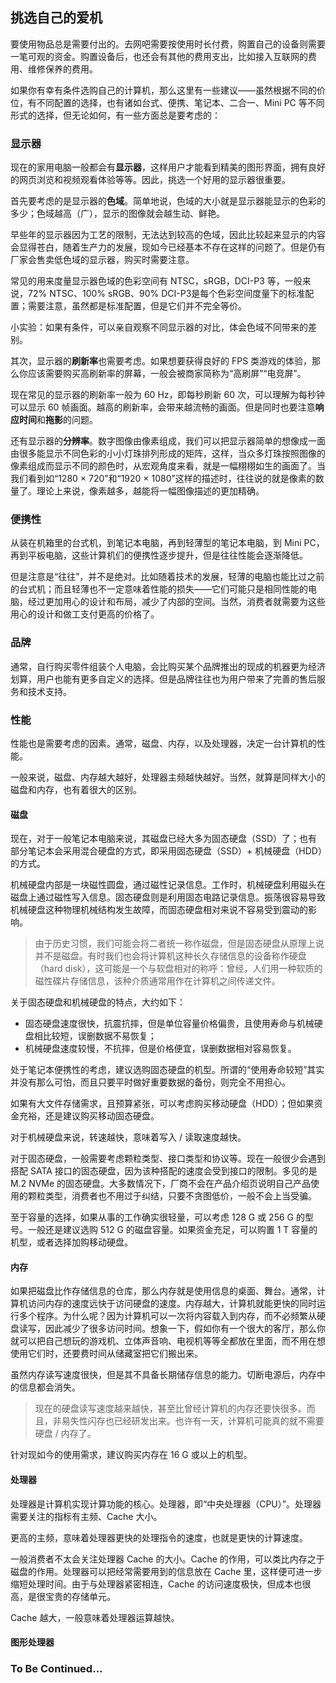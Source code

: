 ## 挑选自己的爱机

要使用物品总是需要付出的。去网吧需要按使用时长付费，购置自己的设备则需要一笔可观的资金。购置设备后，也还会有其他的费用支出，比如接入互联网的费用、维修保养的费用。

如果你有幸有条件选购自己的计算机，那么这里有一些建议——虽然根据不同的价位，有不同配置的选择，也有诸如台式、便携、笔记本、二合一、Mini PC 等不同形式的选择，但无论如何，有一些方面总是要考虑的：

### 显示器

现在的家用电脑一般都会有**显示器**，这样用户才能看到精美的图形界面，拥有良好的网页浏览和视频观看体验等等。因此，挑选一个好用的显示器很重要。

首先要考虑的是显示器的**色域**。简单地说，色域的大小就是显示器能显示的色彩的多少；色域越高（广），显示的图像就会越生动、鲜艳。

早些年的显示器因为工艺的限制，无法达到较高的色域，因此比较起来显示的内容会显得苍白，随着生产力的发展，现如今已经基本不存在这样的问题了。但是仍有厂家会售卖低色域的显示器，购买时需要注意。

常见的用来度量显示器色域的色彩空间有 NTSC，sRGB，DCI-P3 等，一般来说，72% NTSC、100% sRGB、90% DCI-P3是每个色彩空间度量下的标准配置；需要注意，虽然都是标准配置，但是它们并不完全等价。

小实验：如果有条件，可以亲自观察不同显示器的对比，体会色域不同带来的差别。

其次，显示器的**刷新率**也需要考虑。如果想要获得良好的 FPS 类游戏的体验，那么你应该需要购买高刷新率的屏幕，一般会被商家简称为“高刷屏”“电竞屏”。

现在常见的显示器的刷新率一般为 60 Hz，即每秒刷新 60 次，可以理解为每秒钟可以显示 60 帧画面。越高的刷新率，会带来越流畅的画面。但是同时也要注意**响应时间**和**拖影**的问题。

还有显示器的**分辨率**。数字图像由像素组成，我们可以把显示器简单的想像成一面由很多能显示不同色彩的小小灯珠排列形成的矩阵，这样，当众多灯珠按照图像的像素组成而显示不同的颜色时，从宏观角度来看，就是一幅栩栩如生的画面了。当我们看到如“1280 × 720”和“1920 × 1080”这样的描述时，往往说的就是像素的数量了。理论上来说，像素越多，越能将一幅图像描述的更加精确。

### 便携性

从装在机箱里的台式机，到笔记本电脑，再到轻薄型的笔记本电脑，到 Mini PC，再到平板电脑，这些计算机们的便携性逐步提升，但是往往性能会逐渐降低。

但是注意是“往往”，并不是绝对。比如随着技术的发展，轻薄的电脑也能比过之前的台式机；而且轻薄也不一定意味着性能的损失——它们可能只是相同性能的电脑，经过更加用心的设计和布局，减少了内部的空间。当然，消费者就需要为这些用心的设计和做工支付更高的价格了。

### 品牌

通常，自行购买零件组装个人电脑，会比购买某个品牌推出的现成的机器更为经济划算，用户也能有更多自定义的选择。但是品牌往往也为用户带来了完善的售后服务和技术支持。

### 性能

性能也是需要考虑的因素。通常，磁盘、内存，以及处理器，决定一台计算机的性能。

一般来说，磁盘、内存越大越好，处理器主频越快越好。当然，就算是同样大小的磁盘和内存，也有着很大的区别。

#### 磁盘

现在，对于一般笔记本电脑来说，其磁盘已经大多为固态硬盘（SSD）了；也有部分笔记本会采用混合硬盘的方式，即采用固态硬盘（SSD）+ 机械硬盘（HDD）的方式。

机械硬盘内部是一块磁性圆盘，通过磁性记录信息。工作时，机械硬盘利用磁头在磁盘上通过磁性写入信息。固态硬盘则是利用固态电路记录信息。振荡很容易导致机械硬盘这种物理机械结构发生故障，而固态硬盘相对来说不容易受到震动的影响。

> 由于历史习惯，我们可能会将二者统一称作磁盘，但是固态硬盘从原理上说并不是磁盘。有时我们也会将计算机这种长久存储信息的设备称作硬盘（hard disk），这可能是一个与软盘相对的称呼：曾经，人们用一种软质的磁性碟片存储信息，该种介质通常用作在计算机之间传递文件。

关于固态硬盘和机械硬盘的特点，大约如下：

- 固态硬盘速度很快，抗震抗摔，但是单位容量价格偏贵，且使用寿命与机械硬盘相比较短，误删数据不易恢复；
- 机械硬盘速度较慢，不抗摔，但是价格便宜，误删数据相对容易恢复。

处于笔记本便携性的考虑，建议选购固态硬盘的机型。所谓的“使用寿命较短”其实并没有那么可怕，而且只要平时做好重要数据的备份，则完全不用担心。

如果有大文件存储需求，且预算紧张，可以考虑购买移动硬盘（HDD）；但如果资金充裕，还是建议购买移动固态硬盘。

对于机械硬盘来说，转速越快，意味着写入 / 读取速度越快。

对于固态硬盘，一般需要考虑颗粒类型、接口类型和协议等。现在一般很少会遇到搭配 SATA 接口的固态硬盘，因为该种搭配的速度会受到接口的限制。多见的是 M.2 NVMe 的固态硬盘。大多数情况下，厂商不会在产品介绍页说明自己产品使用的颗粒类型，消费者也不用过于纠结，只要不贪图低价，一般不会上当受骗。

至于容量的选择，如果从事的工作确实很轻量，可以考虑 128 G 或 256 G 的型号。一般还是建议选购 512 G 的磁盘容量。如果资金充足，可以购置 1 T 容量的机型，或者选择加购移动硬盘。

#### 内存

如果把磁盘比作存储信息的仓库，那么内存就是使用信息的桌面、舞台。通常，计算机访问内存的速度远快于访问硬盘的速度。内存越大，计算机就能更快的同时运行多个程序。为什么呢？因为计算机可以一次将内容载入到内存，而不必频繁从硬盘读写，因此减少了很多访问时间。想象一下，假如你有一个很大的客厅，那么你就可以把自己想玩的游戏机、立体声音响、电视机等等全都放在里面，而不用在想使用它们时，还要费时间从储藏室把它们搬出来。

虽然内存读写速度很快，但是其不具备长期储存信息的能力。切断电源后，内存中的信息都会消失。

> 现在的硬盘读写速度越来越快，甚至比曾经计算机的内存还要快很多。而且，非易失性闪存也已经研发出来。也许有一天，计算机可能真的就不需要硬盘 / 内存了。

针对现如今的使用需求，建议购买内存在 16 G 或以上的机型。

#### 处理器

处理器是计算机实现计算功能的核心。处理器，即“中央处理器（CPU）”。处理器需要关注的指标有主频、Cache 大小。

更高的主频，意味着处理器更快的处理指令的速度，也就是更快的计算速度。

一般消费者不太会关注处理器 Cache 的大小。Cache 的作用，可以类比内存之于磁盘的作用。处理器可以把经常需要用到的信息放在 Cache 里，这样便可进一步缩短处理时间。由于与处理器紧密相连，Cache 的访问速度极快，但成本也很高，是很宝贵的存储单元。

Cache 越大，一般意味着处理器运算越快。

#### 图形处理器

### To Be Continued...
